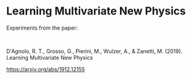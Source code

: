 # Learning Multivariate New Physics

Experiments from the paper:

<br>

D'Agnolo, R. T., Grosso, G., Pierini, M., Wulzer, A., & Zanetti, M. (2019). Learning Multivariate New Physics

https://arxiv.org/abs/1912.12155

